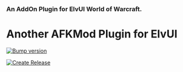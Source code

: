 ### An AddOn Plugin for ElvUI World of Warcraft.

# Another AFKMod Plugin for ElvUI

[![Bump version](https://github.com/NLshaen/ElvUI_AFKMod/actions/workflows/bump_version.yml/badge.svg)](https://github.com/NLshaen/ElvUI_AFKMod/actions/workflows/bump_version.yml)

[![Create Release](https://github.com/NLshaen/ElvUI_AFKMod/actions/workflows/create_release.yml/badge.svg)](https://github.com/NLshaen/ElvUI_AFKMod/actions/workflows/create_release.yml)


